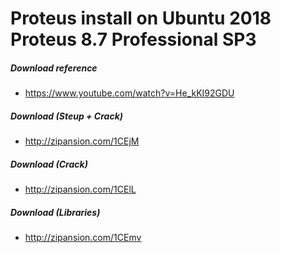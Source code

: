# Proteus install on Ubuntu 2018 Proteus 8.7 Professional SP3
##### Download reference
- https://www.youtube.com/watch?v=He_kKI92GDU
##### Download (Steup + Crack) 
- http://zipansion.com/1CEjM
##### Download (Crack)  
- http://zipansion.com/1CElL
##### Download (Libraries)  
- http://zipansion.com/1CEmv
